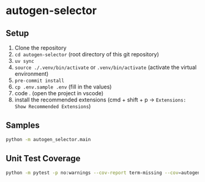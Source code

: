# autogen-selector


## Setup

1. Clone the repository
1. `cd autogen-selector` (root directory of this git repository)
1. `uv sync`
1. `source ./.venv/bin/activate` or `.venv/bin/activate` (activate the virtual environment)
1. `pre-commit install`
1. `cp .env.sample .env` (fill in the values)
1. code . (open the project in vscode)
1. install the recommended extensions (cmd + shift + p -> `Extensions: Show Recommended Extensions`)

## Samples
```sh
python -m autogen_selector.main
```

## Unit Test Coverage

```sh
python -m pytest -p no:warnings --cov-report term-missing --cov=autogen_selector tests
```